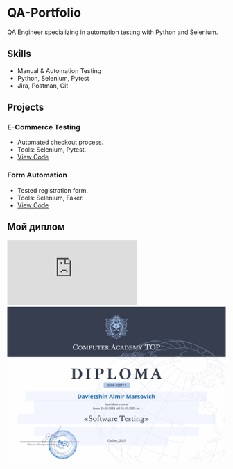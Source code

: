 # QA-Portfolio
QA Engineer specializing in automation testing with Python and Selenium.

## Skills
- Manual & Automation Testing
- Python, Selenium, Pytest
- Jira, Postman, Git

## Projects
### E-Commerce Testing
- Automated checkout process.
- Tools: Selenium, Pytest.
- [View Code](./selenium_test.py)

### Form Automation
- Tested registration form.
- Tools: Selenium, Faker.
- [View Code](./ecommerce-testingteststest_add_to_cart.py)

## Мой диплом

[![Мой диплом](https://github.com/borec31/QA-Portfolio/raw/main/diploma.pdf)](https://github.com/borec31/QA-Portfolio/raw/main/diploma.pdf)
![Мой диплом](https://github.com/borec31/QA-Portfolio/raw/main/diploma.png)
